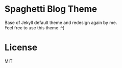 # Spaghetti Blog Theme
Base of Jekyll default theme and redesign again by me.<br>
Feel free to use this theme :^)


# License
MIT